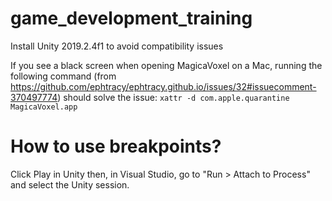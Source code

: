 # game_development_training

Install Unity 2019.2.4f1 to avoid compatibility issues

If you see a black screen when opening MagicaVoxel on a Mac, running the following command (from https://github.com/ephtracy/ephtracy.github.io/issues/32#issuecomment-370497774) should solve the issue:
```xattr -d com.apple.quarantine MagicaVoxel.app```

# How to use breakpoints?

Click Play in Unity then, in Visual Studio, go to "Run > Attach to Process" and select the Unity session.